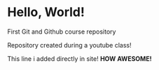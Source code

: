 # Hello, World!
 First Git and Github course repository 

Repository created during a youtube class!

This line i added directly in site! **HOW AWESOME!**
